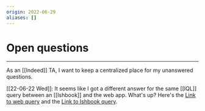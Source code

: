 ```yaml
---
origin: 2022-06-29
aliases: []
---
```

# Open questions
---
As an [[Indeed]] TA, I want to keep a centralized place for my unanswered questions.

[[22-06-22 Wed]]:  It seems like I got a different answer for the same [[IQL]] query between an [[Ishbook]] and the web app. What's up? Here's the [Link to web query](https://squall.indeed.com/iqlweb/#q[]=from%20jobsearch%202015-07-01%202015-07-31%20where%20STANDARD_FILTERS(grp%20!%3D%20'privileged'%2C%20grp%20!%3D%20'spider'%2C%20rcv%20%3D%20'jsv')%20js_ip_country_code%20%3D%20'gb'%20group%20by%20js_ip_country_code&author=pnorman&createTimestamp=1656541676&view=table) and the [Link to Ishbook query](https://ishbook-editor.big.k8s.indeed.tech/notebooks/55222#). 